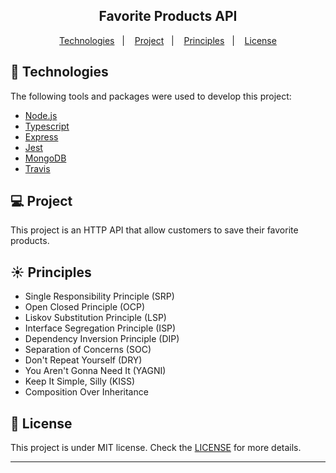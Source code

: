 <h2 align="center">
  Favorite Products API
</h2>

<p align="center">
  <a href="#rocket-technologies">Technologies</a>&nbsp;&nbsp;&nbsp;|&nbsp;&nbsp;&nbsp;
  <a href="#-projeto">Project</a>&nbsp;&nbsp;&nbsp;|&nbsp;&nbsp;&nbsp;
  <a href="#-principles">Principles</a>&nbsp;&nbsp;&nbsp;|&nbsp;&nbsp;&nbsp;
  <a href="#memo-license">License</a>
</p>

## :rocket: Technologies

The following tools and packages were used to develop this project:

- [Node.js](https://nodejs.org/en)
- [Typescript](https://www.typescriptlang.org)
- [Express](https://expressjs.com)
- [Jest](https://jestjs.io)
- [MongoDB](https://www.mongodb.com)
- [Travis](https://travis-ci.org)

## 💻 Project

This project is an HTTP API that allow customers to save their favorite products.

## ☀️ Principles

- Single Responsibility Principle (SRP)
- Open Closed Principle (OCP)
- Liskov Substitution Principle (LSP)
- Interface Segregation Principle (ISP)
- Dependency Inversion Principle (DIP)
- Separation of Concerns (SOC)
- Don't Repeat Yourself (DRY)
- You Aren't Gonna Need It (YAGNI)
- Keep It Simple, Silly (KISS)
- Composition Over Inheritance

## :memo: License

This project is under MIT license. Check the [LICENSE](LICENSE.md) for more details.

---

